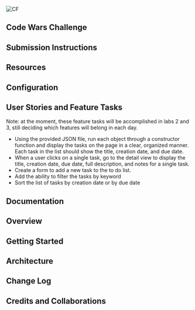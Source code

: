 ![CF](https://i.imgur.com/7v5ASc8.png)

## Code Wars Challenge

## Submission Instructions

## Resources

## Configuration

## User Stories and Feature Tasks
Note: at the moment, these feature tasks will be accomplished in labs 2 and 3, still deciding which features will belong in each day.

- Using the provided JSON file, run each object through a constructor function and display the tasks on the page in a clear, organized manner. Each task in the list should show the title, creation date, and due date. 
- When a user clicks on a single task, go to the detail view to display the title, creation date, due date, full description, and notes for a single task.
- Create a form to add a new task to the to do list. 
- Add the ability to filter the tasks by keyword
- Sort the list of tasks by creation date or by due date

## Documentation

## Overview

## Getting Started

## Architecture

## Change Log

## Credits and Collaborations
